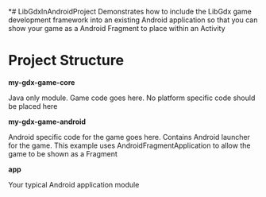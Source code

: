 *# LibGdxInAndroidProject
Demonstrates how to include the LibGdx game development framework into an existing Android application so that you can show your game as a Android Fragment to place within an Activity

# Project Structure

**my-gdx-game-core**

Java only module. Game code goes here.
No platform specific code should be placed here 

**my-gdx-game-android**

Android specific code for the game goes here.
Contains Android launcher for the game. This example uses AndroidFragmentApplication to allow the game to be shown as a Fragment

**app**

Your typical Android application module

